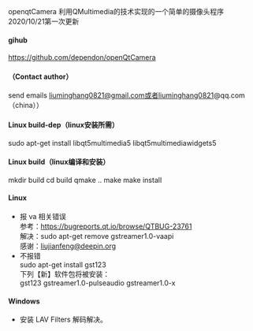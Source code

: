 openqtCamera
利用QMultimedia的技术实现的一个简单的摄像头程序
2020/10/21第一次更新

#### gihub
https://github.com/dependon/openQtCamera
#### （Contact author）
send emails liuminghang0821@gmail.com或者liuminghang0821@qq.com（china））
#### Linux build-dep（linux安装所需）
sudo apt-get install libqt5multimedia5 libqt5multimediawidgets5
#### Linux build（linux编译和安装）
mkdir build
cd build
qmake ..
make 
make install

#### Linux
* 报 va 相关错误  
参考：https://bugreports.qt.io/browse/QTBUG-23761  
解决：sudo apt-get remove gstreamer1.0-vaapi  
感谢：liujianfeng@deepin.org
* 不报错  
    sudo apt-get install gst123  
    下列【新】软件包将被安装：  
    gst123 gstreamer1.0-pulseaudio gstreamer1.0-x  

#### Windows
* 安装 LAV Filters 解码解决。

